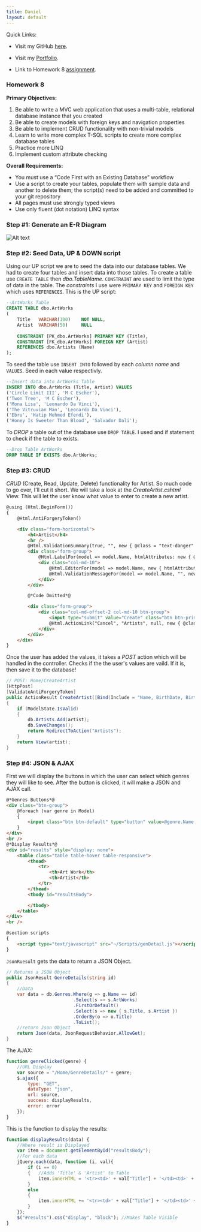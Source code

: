 ```yaml
---
title: Daniel
layout: default
---
```


Quick Links:

* Visit my GitHub [here](https://github.com/tapiad).

* Visit my [Portfolio](https://tapiad.github.io).

* Link to Homework 8 [assignment](http://www.wou.edu/~morses/classes/cs46x/assignments/HW8.html).


### Homework 8

**Primary Objectives:**
1. Be able to write a MVC web application that uses a multi-table, relational database instance that you created
2. Be able to create models with foreign keys and navigation properties
3. Be able to implement CRUD functionality with non-trivial models
4. Learn to write more complex T-SQL scripts to create more complex database tables
5. Practice more LINQ
6. Implement custom attribute checking


**Overall Requirements:**

 * You must use a “Code First with an Existing Database” workflow
 * Use a script to create your tables, populate them with sample data and another to delete them; the script(s) need to be added and committed to your git repository
 * All pages must use strongly typed views
 * Use only fluent (dot notation) LINQ syntax

### Step #1: Generate an E-R Diagram

![Alt text](https://github.com/tapiad/tapiad.github.io/blob/master/CS%20460/HW8/E-R_Diagram.PNG "E-R Diagram")

### Step #2: Seed Data, UP & DOWN script

Using our UP script we are to seed the data into our database tables. We had to create four tables and insert data into those tables. To create a table use `CREATE TABLE` then *dbo.TableName*. `CONSTRAINT` are used to limit the type of data in the table. The *constraints* I use were `PRIMARY KEY` and `FOREIGN KEY` which uses `REFERENCES`. This is the UP script:

```sql
--ArtWorks Table
CREATE TABLE dbo.ArtWorks
(
    Title   VARCHAR(100)    NOT NULL,
    Artist  VARCHAR(50)     NULL
    
    CONSTRAINT [PK_dbo.ArtWorks] PRIMARY KEY (Title),
    CONSTRAINT [FK_dbo.ArtWorks] FOREIGN KEY (Artist)
    REFERENCES dbo.Artists (Name)
);
```

To seed the table use `INSERT INTO` followed by each *column name* and `VALUES`. Seed in each value respectivly.

```sql
--Insert data into ArtWorks Table
INSERT INTO dbo.ArtWorks (Title, Artist) VALUES
('Circle Limit III', 'M C Escher'),
('Twon Tree', 'M C Escher'),
('Mona Lisa', 'Leonardo Da Vinci'),
('The Vitruvian Man', 'Leonardo Da Vinci'),
('Ebru', 'Hatip Mehmed Efendi'),
('Honey Is Sweeter Than Blood', 'Salvador Dali');
```

To *DROP* a table out of the database use `DROP TABLE`. I used and if statement to check if the table to exists.

```sql
--Drop Table ArtWorks
DROP TABLE IF EXISTS dbo.ArtWorks;
``` 

### Step #3: CRUD

*CRUD* (Create, Read, Update, Delete) functionality for Artist. So much code to go over, I'll cut it short. We will take a look at the *CreateArtist.cshtml* View. This will let the user know what value to enter to create a new artist.

```html
@using (Html.BeginForm())
{
    @Html.AntiForgeryToken()

    <div class="form-horizontal">
        <h4>Artist</h4>
        <hr />
        @Html.ValidationSummary(true, "", new { @class = "text-danger" })
        <div class="form-group">
            @Html.LabelFor(model => model.Name, htmlAttributes: new { @class = "control-label col-md-2" })
            <div class="col-md-10">
                @Html.EditorFor(model => model.Name, new { htmlAttributes = new { @class = "form-control" } })
                @Html.ValidationMessageFor(model => model.Name, "", new { @class = "text-danger" })
            </div>
        </div>

        @*Code Omitted*@

        <div class="form-group">
            <div class="col-md-offset-2 col-md-10 btn-group">
                <input type="submit" value="Create" class="btn btn-primary" />
                @Html.ActionLink("Cancel", "Artists", null, new { @class = "btn btn-danger" })
            </div>
        </div>
    </div>
}
```

Once the user has added the values, it takes a *POST* action which will be handled in the controller. Checks if the the user's values are vaild. If it is, then save it to the database!

```cs
// POST: Home/CreateArtist
[HttpPost]
[ValidateAntiForgeryToken]
public ActionResult CreateArtist([Bind(Include = "Name, BirthDate, BirthCity")] Artist artist)
{
    if (ModelState.IsValid)
    {
        db.Artists.Add(artist);
        db.SaveChanges();
        return RedirectToAction("Artists");
    }
    return View(artist);
} 
```

### Step #4: JSON & AJAX

First we will display the buttons in which the user can select which genres they will like to see. After the button is clicked, it will make a JSON and AJAX call.

```html
@*Genres Buttons*@
<div class="btn-group">
    @foreach (var genre in Model)
    {                               
        <input class="btn btn-default" type="button" value=@genre.Name onclick="genreClicked('@genre.Name')" />
    }
</div>
<br />
@*Display Results*@
<div id="results" style="display: none">
    <table class="table table-hover table-responsive">
        <thead>
            <tr>
                <th>Art Work</th>
                <th>Artist</th>
            </tr>
        </thead>
        <tbody id="resultsBody">

        </tbody>
    </table>
</div>
<br />

@section scripts
{
    <script type="text/javascript" src="~/Scripts/genDetail.js"></script>
}
```


`JsonRuesult` gets the data to return a JSON Object.

```cs
// Returns a JSON Object
public JsonResult GenreDetails(string id)
{
    //Data
    var data = db.Genres.Where(g => g.Name == id)
                         .Select(s => s.ArtWorks)
                         .FirstOrDefault()
                         .Select(s => new { s.Title, s.Artist }) 
                         .OrderBy(o => o.Title)
                         .ToList();
    //return Json Object
    return Json(data, JsonRequestBehavior.AllowGet);
}
```

The AJAX:

```js
function genreClicked(genre) {
    //URL Display
    var source = "/Home/GenreDetails/" + genre;
    $.ajax({
        type: "GET",
        dataType: "json",
        url: source,
        success: displayResults,
        error: error
    });
}
```

This is the function to display the results:

```js
function displayResults(data) {
    //Where result is Displayed
    var item = document.getElementById("resultsBody");
    //For each data
    jQuery.each(data, function (i, val){
        if (i == 0)
        {   //Adds 'Title' & 'Artist' to Table
            item.innerHTML = '<tr><td>' + val["Title"] + '</td><td>' + val["Artist"] + '</td></tr>';
        }
        else
        {
            item.innerHTML += '<tr><td>' + val["Title"] + '</td><td>' + val["Artist"] + '</td></tr>';
        }
    });
    $("#results").css("display", "block"); //Makes Table Visible
}

```

